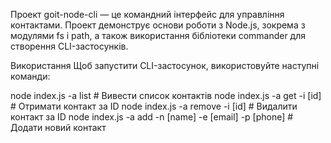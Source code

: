 Проект goit-node-cli — це командний інтерфейс для управління контактами. Проект демонструє основи роботи з Node.js, зокрема з модулями fs і path, а також використання бібліотеки commander для створення CLI-застосунків.


Використання
Щоб запустити CLI-застосунок, використовуйте наступні команди:

node index.js -a list             # Вивести список контактів
node index.js -a get -i [id]      # Отримати контакт за ID
node index.js -a remove -i [id]   # Видалити контакт за ID
node index.js -a add -n [name] -e [email] -p [phone]  # Додати новий контакт

